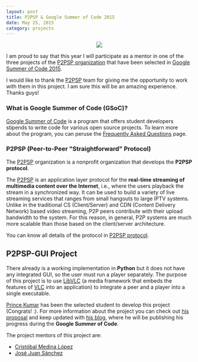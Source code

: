 ```yaml
---
layout: post
title: P2PSP & Google Summer of Code 2015
date: May 25, 2015
category: projects
---
```


<p align="center">
  <a href="http://elhackaton.com"><img src="http://josejuansanchez.github.io/images/google-summer-of-code-2015.jpg" /></a>
</p>

I am proud to say that this year I will participate as a mentor in one of the 
three projects of the [P2PSP organization][1] that have been selected in 
[Google Summer of Code 2015][2].

I would like to thank the [P2PSP][1] team for giving me the opportunity to work
with them in this project. I am sure this will be an amazing experience. Thanks guys!

### What is Google Summer of Code (GSoC)?

[Google Summer of Code][3] is a program that offers student developers stipends
to write code for various open source projects. To learn more about the program, 
you can peruse the [Frequently Asked Questions][4] page.


### P2PSP (Peer-to-Peer "Straightforward" Protocol)

The [P2PSP][1] organization is a nonprofit organization that develops the **P2PSP
protocol**.

The [P2PSP][1] is an application layer protocol for the **real-time streaming of
multimedia content over the Internet**, i.e., where the users playback the
stream in a synchronized way. It can be used to build a variety of live
streaming services that ranges from small hangouts to large IPTV systems.
Unlike in the traditional CS (Client/Server) and CDN (Content Delivery
Network) based video streaming, P2P peers contribute with their upload
bandwidth to the system. For this reason, in general, P2P systems are much
more scalable than those based on the client/server architecture.

You can know all details of the protocol in [P2PSP protocol][5].


## P2PSP-GUI Project

There already is a working implementation in **Python** but it does not have any 
integrated GUI, so the user must run a player separately. The purpose of this 
project is to use [LibVLC][6] (a media framework that embeds the features of [VLC][7] 
into an application) to integrate a peer and a player into a single executable. 

[Prince Kumar][8] has been the selected student to develop this project (Congrats! :). For more 
information about the project you can check out [his proposal][9] and keep updated with [his blog][10],
where he will be publishing his progress during the **Google Summer of Code**.

The project mentors of this project are:
* [Cristóbal Medina López][11]
* [José Juan Sánchez][12]

[1]: http://p2psp.org/en/
[2]: http://www.google-melange.com/gsoc/homepage/google/gsoc2015
[3]: https://developers.google.com/open-source/soc/
[4]: http://www.google-melange.com/gsoc/document/show/gsoc_program/google/gsoc2015/help_page
[5]: http://p2psp.org/en/p2psp-protocol
[6]: https://wiki.videolan.org/LibVLC/
[7]: http://www.videolan.org/vlc/
[8]: https://github.com/maniotrix
[9]: https://docs.google.com/document/d/1fX6m4mXsN5mwIgsbKIugxq0dXRuFcZUVCLReyyBlO3U/edit
[10]: http://maniotrix.github.io
[11]: http://www.hpca.ual.es/~cmedina/
[12]: http://www.hpca.ual.es/~jjsanchez/
